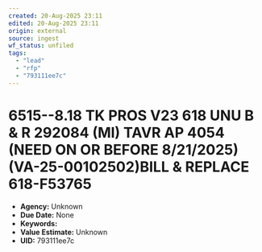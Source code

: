 ```yaml
---
created: 20-Aug-2025 23:11
edited: 20-Aug-2025 23:11
origin: external
source: ingest
wf_status: unfiled
tags:
  - "lead"
  - "rfp"
  - "793111ee7c"
---
```


# 6515--8.18 TK PROS V23 618 UNU B & R 292084 (MI) TAVR AP 4054  (NEED ON OR BEFORE 8/21/2025) (VA-25-00102502)BILL & REPLACE  618-F53765

- **Agency:** Unknown
- **Due Date:** None
- **Keywords:** 
- **Value Estimate:** Unknown
- **UID:** 793111ee7c
